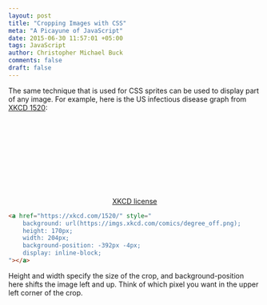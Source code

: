 ```yaml
---
layout: post
title: "Cropping Images with CSS"
meta: "A Picayune of JavaScript"
date: 2015-06-30 11:57:01 +05:00
tags: JavaScript
author: Christopher Michael Buck
comments: false
draft: false
---
```


The same technique that is used for CSS sprites can be used to display part of any image. For example, here is the US infectious disease graph from [XKCD 1520](https://xkcd.com/1520/):

<a href="https://xkcd.com/1520/" style="
    background: url(https://imgs.xkcd.com/comics/degree_off.png);
    height: 170px;
    width: 204px;
    background-position: -392px -4px;
    display: inline-block;
"></a>
[XKCD license](http://xkcd.com/license.html)

~~~ HTML
<a href="https://xkcd.com/1520/" style="
    background: url(https://imgs.xkcd.com/comics/degree_off.png);
    height: 170px;
    width: 204px;
    background-position: -392px -4px;
    display: inline-block;
"></a>
~~~
Height and width specify the size of the crop, and background-position here shifts the image left and up. Think of which pixel you want in the upper left corner of the crop.